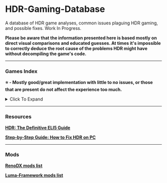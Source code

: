 # HDR-Gaming-Database
A database of HDR game analyses, common issues plaguing HDR gaming, and possible fixes. Work In Progress.

**Please be aware that the information presented here is based mostly on direct visual comparisons and educated guesses. At times it's impossible to correctly deduce the root cause of the problems HDR might have without decompiling the game's code.**

------------------------------------------------------

### Games Index

**⭐ - Mostly good/great implementation with little to no issues, or those that are present do not affect the experience too much.**

<details>

<summary>Click To Expand</summary>

* [Alan Wake 2](https://github.com/KoKlusz/HDR-Gaming-Database/discussions/12) ⭐
* [Assassin's Creed Shadows](https://github.com/KoKlusz/HDR-Gaming-Database/discussions/11)
* [Avowed](https://github.com/KoKlusz/HDR-Gaming-Database/discussions/44)
* [Avatar: Frontiers of Pandora](https://github.com/KoKlusz/HDR-Gaming-Database/discussions/13)
* [Battlefield 6](https://github.com/KoKlusz/HDR-Gaming-Database/discussions/67)
* [Call of Duty Black Ops Cold War](https://github.com/KoKlusz/HDR-Gaming-Database/discussions/14)
* [Call of Duty Black Ops 6](https://github.com/KoKlusz/HDR-Gaming-Database/discussions/15) ⭐
* [Call of Duty Modern Warfare (2019)](https://github.com/KoKlusz/HDR-Gaming-Database/discussions/16) 
* [Call of Duty Vanguard](https://github.com/KoKlusz/HDR-Gaming-Database/discussions/16)
* [Call of Duty Modern Warfare II (2022)](https://github.com/KoKlusz/HDR-Gaming-Database/discussions/17) ⭐
* [Call of Duty Modern Warfare III (2023)](https://github.com/KoKlusz/HDR-Gaming-Database/discussions/17) ⭐
* [Control](https://github.com/KoKlusz/HDR-Gaming-Database/discussions/19) ⭐
* [The Callisto Protocol](https://github.com/KoKlusz/HDR-Gaming-Database/discussions/18)
* [Diablo IV](https://github.com/KoKlusz/HDR-Gaming-Database/discussions/23)
* [Devil May Cry 5](https://github.com/KoKlusz/HDR-Gaming-Database/discussions/22)
* [Death Stranding Directors Cut](https://github.com/KoKlusz/HDR-Gaming-Database/discussions/21)
* [Dead Space (2023)](https://github.com/KoKlusz/HDR-Gaming-Database/discussions/20) ⭐
* [DOOM Eternal](https://github.com/KoKlusz/HDR-Gaming-Database/discussions/24)
* [DOOM The Dark Ages](https://github.com/KoKlusz/HDR-Gaming-Database/discussions/25)
* [Dragon Age: The Veilguard](https://github.com/KoKlusz/HDR-Gaming-Database/discussions/26)
* [Dragon's Dogma 2](https://github.com/KoKlusz/HDR-Gaming-Database/discussions/27)
* [DYING LIGHT THE BEAST](https://github.com/KoKlusz/HDR-Gaming-Database/discussions/53)
* [FINAL FANTASY VII REMAKE INTERGRADE](https://github.com/KoKlusz/HDR-Gaming-Database/discussions/28) ⭐
* [FINAL FANTASY VII REBIRTH](https://github.com/KoKlusz/HDR-Gaming-Database/discussions/29)
* [FINAL FANTASY XVI](https://github.com/KoKlusz/HDR-Gaming-Database/discussions/30) ⭐
* [Forza Horizon 4](https://github.com/KoKlusz/HDR-Gaming-Database/discussions/31)
* [Forza Horizon 5](https://github.com/KoKlusz/HDR-Gaming-Database/discussions/32)
* [FBC Firebreak](https://github.com/KoKlusz/HDR-Gaming-Database/discussions/33) ⭐
* [Gears of War Reloaded](https://github.com/KoKlusz/HDR-Gaming-Database/discussions/46)
* [Gears 5](https://github.com/KoKlusz/HDR-Gaming-Database/discussions/34)
* [God of War](https://github.com/KoKlusz/HDR-Gaming-Database/discussions/35)
* [God of War Ragnarök](https://github.com/KoKlusz/HDR-Gaming-Database/discussions/36)
* [Hellblade Senua's Sacrifice](https://github.com/KoKlusz/HDR-Gaming-Database/discussions/47)
* [Senua’s Saga Hellblade II](https://github.com/KoKlusz/HDR-Gaming-Database/discussions/48) ⭐
* [Horizon Zero Dawn Complete Edition](https://github.com/KoKlusz/HDR-Gaming-Database/discussions/49)
* [Horizon Zero Dawn Remastered](https://github.com/KoKlusz/HDR-Gaming-Database/discussions/50) ⭐
* [Horizon Forbidden West](https://github.com/KoKlusz/HDR-Gaming-Database/discussions/50) ⭐
* [Indiana Jones and the Great Circle](https://github.com/KoKlusz/HDR-Gaming-Database/discussions/51)
* [Jusant](https://github.com/KoKlusz/HDR-Gaming-Database/discussions/52)
* [Marvel's Guardians of the Galaxy](https://github.com/KoKlusz/HDR-Gaming-Database/discussions/37)
* [Marvel’s Spider-Man Remastered](https://github.com/KoKlusz/HDR-Gaming-Database/discussions/38)
* [Marvel’s Spider-Man Miles Morales](https://github.com/KoKlusz/HDR-Gaming-Database/discussions/38)
* [Marvels Spider-Man 2](https://github.com/KoKlusz/HDR-Gaming-Database/discussions/39) ⭐
* [Mass Effect Legendary Edition](https://github.com/KoKlusz/HDR-Gaming-Database/discussions/40)
* [METAL GEAR SOLID DELTA: SNAKE EATER](https://github.com/KoKlusz/HDR-Gaming-Database/discussions/45)
* [Monster Hunter Wilds](https://github.com/KoKlusz/HDR-Gaming-Database/discussions/65)
* [NINJA GAIDEN 2 Black](https://github.com/KoKlusz/HDR-Gaming-Database/discussions/41)
* [Ori and the Will of the Wisps](https://github.com/KoKlusz/HDR-Gaming-Database/discussions/42)
* [Kingdom Come Deliverance II](https://github.com/KoKlusz/HDR-Gaming-Database/discussions/66)
* [KINGDOM HEARTS III + Re Mind](https://github.com/KoKlusz/HDR-Gaming-Database/discussions/55)
* [Ratchet & Clank Rift Apart](https://github.com/KoKlusz/HDR-Gaming-Database/discussions/56) ⭐
* [Red Dead Redemption 2](https://github.com/KoKlusz/HDR-Gaming-Database/discussions/57)
* [Resident Evil 2](https://github.com/KoKlusz/HDR-Gaming-Database/discussions/60)
* [Resident Evil 3](https://github.com/KoKlusz/HDR-Gaming-Database/discussions/61)
* [Resident Evil 4](https://github.com/KoKlusz/HDR-Gaming-Database/discussions/63)
* [Resident Evil 7 Biohazard](https://github.com/KoKlusz/HDR-Gaming-Database/discussions/59)
* [Resident Evil Village](https://github.com/KoKlusz/HDR-Gaming-Database/discussions/62)
* [Returnal](https://github.com/KoKlusz/HDR-Gaming-Database/discussions/64)
* [SILENT HILL f](https://github.com/KoKlusz/HDR-Gaming-Database/discussions/54)
* [Tony Hawk's Pro Skater 3 + 4](https://github.com/KoKlusz/HDR-Gaming-Database/discussions/43)
* [Trails in the Sky 1st Chapter](https://github.com/KoKlusz/HDR-Gaming-Database/discussions/58)

</details>

------------------------------------------------------
### Resources

**[HDR: The Definitive ELI5 Guide](https://www.reddit.com/r/HDR_Den/comments/1nvmchr/hdr_the_definitive_eli5_guide/)**

**[Step-by-Step Guide: How to Fix HDR on PC](https://youtu.be/BiMkj-IFg5s)**

------------------------------------------------------

### Mods

**[RenoDX mods list](https://github.com/clshortfuse/renodx/wiki/Mods)**

**[Luma-Framework mods list](https://github.com/Filoppi/Luma-Framework/wiki/Mods-List)**

